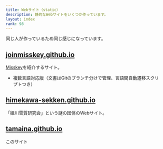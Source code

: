```yaml
---
title: Webサイト（static）
description: 静的なWebサイトをいくつか作っています。
layout: index
rank: 98
---
```

同じ人が作っているため同じ感じになっています。

## [joinmisskey.github.io](https://joinmisskey.github.io)
[Misskey](https://github.com/syuilo/misskey)を紹介するサイト。

- 複数言語対応版（文書はGitのブランチ分けで管理、言語間自動遷移スクリプトつき）

## [himekawa-sekken.github.io](https://himekawa-sekken.github.io)
「姫川雪質研究会」という謎の団体のWebサイト。

## [tamaina.github.io](#tamaina.github.io)
このサイト
